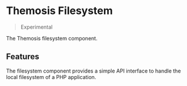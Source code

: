 <!--
SPDX-FileCopyrightText: 2024 Julien Lambé <julien@themosis.com>

SPDX-License-Identifier: GPL-3.0-or-later
-->

Themosis Filesystem
===================

> Experimental

The Themosis filesystem component.

Features
--------

The filesystem component provides a simple API interface to handle the local filesystem of a PHP application.
